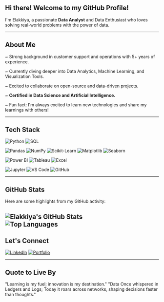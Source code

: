 ## Hi there! Welcome to my GitHub Profile!

I'm Elakkiya, a passionate **Data Analyst** and Data Enthusiast who loves solving real-world problems with the power of data.

---

##  About Me

 ~ Strong background in customer support and operations with 5+ years of experience.

 ~ Currently diving deeper into Data Analytics, Machine Learning, and Visualization Tools.

 ~ Excited to collaborate on open-source and data-driven projects.

 ~ **Certified in Data Science and Artificial Intelligence.**

 ~ Fun fact: I'm always excited to learn new technologies and share my learnings with others!

---

## Tech Stack

<!-- Languages -->

![Python](https://img.shields.io/badge/Python-3776AB?style=for-the-badge&logo=python&logoColor=white)
![SQL](https://img.shields.io/badge/SQL-336791?style=for-the-badge&logo=mysql&logoColor=white)

<!-- Frameworks and Libraries -->

![Pandas](https://img.shields.io/badge/Pandas-150458?style=for-the-badge&logo=pandas&logoColor=white)
![NumPy](https://img.shields.io/badge/NumPy-013243?style=for-the-badge&logo=numpy&logoColor=white)
![Scikit-Learn](https://img.shields.io/badge/Scikit--Learn-F7931E?style=for-the-badge&logo=scikitlearn&logoColor=white)
![Matplotlib](https://img.shields.io/badge/Matplotlib-FF5722?style=for-the-badge&logo=matplotlib&logoColor=white)
![Seaborn](https://img.shields.io/badge/Seaborn-3776AB?style=for-the-badge&logo=seaborn&logoColor=white)

<!-- Tools -->

![Power BI](https://img.shields.io/badge/Power%20BI-F2C811?style=for-the-badge&logo=powerbi&logoColor=black)
![Tableau](https://img.shields.io/badge/Tableau-E97627?style=for-the-badge&logo=tableau&logoColor=white)
![Excel](https://img.shields.io/badge/Excel-217346?style=for-the-badge&logo=microsoft-excel&logoColor=white)

<!-- Platforms and IDEs -->

![Jupyter](https://img.shields.io/badge/Jupyter-F37626?style=for-the-badge&logo=jupyter&logoColor=white)
![VS Code](https://img.shields.io/badge/VS%20Code-007ACC?style=for-the-badge&logo=visual-studio-code&logoColor=white)
![GitHub](https://img.shields.io/badge/GitHub-181717?style=for-the-badge&logo=github&logoColor=white)

---

## GitHub Stats

Here are some highlights from my GitHub activity:

![Elakkiya's GitHub Stats](https://github-readme-stats.vercel.app/api?username=Elakkiya-U&show_icons=true&theme=tokyonight&hide=contribs,prs&layout=compact)  
![Top Languages](https://github-readme-stats.vercel.app/api/top-langs/?username=Elakkiya-U&layout=compact&theme=tokyonight)
---

## Let's Connect

[![LinkedIn](https://img.shields.io/badge/LinkedIn-0077B5?style=for-the-badge&logo=linkedin&logoColor=white)](https://www.linkedin.com/in/uelakkiya/)
[![Portfolio](https://img.shields.io/badge/Portfolio-000000?style=for-the-badge&logo=About.me&logoColor=white)](#)

---

## Quote to Live By

"Learning is my fuel; innovation is my destination." 
"Data Once whispered in Ledgers and Logs; Today it roars across networks, shaping decisions faster than thoughts."
